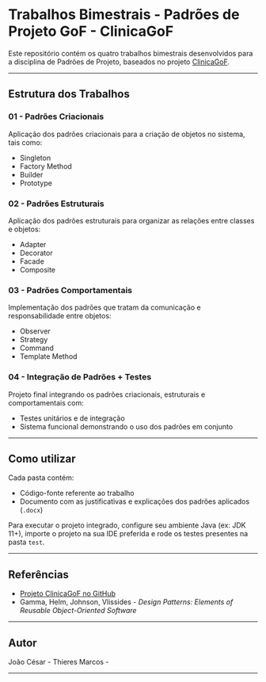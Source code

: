 # Trabalhos Bimestrais - Padrões de Projeto GoF - ClinicaGoF

Este repositório contém os quatro trabalhos bimestrais desenvolvidos para a disciplina de Padrões de Projeto, baseados no projeto [ClinicaGoF](https://github.com/rfulgencio3/ClinicaGoF).

---

## Estrutura dos Trabalhos

### 01 - Padrões Criacionais
Aplicação dos padrões criacionais para a criação de objetos no sistema, tais como:
- Singleton
- Factory Method
- Builder
- Prototype

### 02 - Padrões Estruturais
Aplicação dos padrões estruturais para organizar as relações entre classes e objetos:
- Adapter
- Decorator
- Facade
- Composite

### 03 - Padrões Comportamentais
Implementação dos padrões que tratam da comunicação e responsabilidade entre objetos:
- Observer
- Strategy
- Command
- Template Method

### 04 - Integração de Padrões + Testes
Projeto final integrando os padrões criacionais, estruturais e comportamentais com:
- Testes unitários e de integração
- Sistema funcional demonstrando o uso dos padrões em conjunto

---

## Como utilizar

Cada pasta contém:

- Código-fonte referente ao trabalho
- Documento com as justificativas e explicações dos padrões aplicados (`.docx`)

Para executar o projeto integrado, configure seu ambiente Java (ex: JDK 11+), importe o projeto na sua IDE preferida e rode os testes presentes na pasta `test`.

---

## Referências

- [Projeto ClinicaGoF no GitHub](https://github.com/rfulgencio3/ClinicaGoF)
- Gamma, Helm, Johnson, Vlissides - *Design Patterns: Elements of Reusable Object-Oriented Software*

---

## Autor

João César - 
Thieres Marcos -

---



